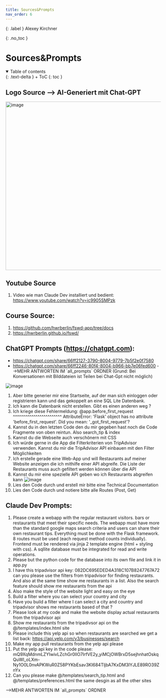 ```yaml
---
title: Sources&Prompts
nav_order: 6
---
```


{: .label }
Alexey Kirchner

{: .no_toc }


# Sources&Prompts


<details open markdown="block">
{: .text-delta }
<summary>Table of contents</summary>
+ ToC
{: toc }
</details>

## Logo Source --> AI-Generiert mit Chat-GPT
<img width="545" alt="image" src="https://github.com/user-attachments/assets/df4c6236-5389-4339-8e92-72c146b13543">

## Youtube Source

1. Video wie man Claude Dev installiert und bedient:
https://www.youtube.com/watch?v=ic9905SMPzk

## Course Source:
1. https://github.com/hwrberlin/fswd-app/tree/docs
2. https://hwrberlin.github.io/fswd/
   
## ChatGPT Prompts (https://chatgpt.com):
- https://chatgpt.com/share/66ff2127-3790-8004-9779-7b5f2e0f7580
- https://chatgpt.com/share/66ff2246-80f4-8004-b966-bb7e06fed600
-->MEHR ANTWORTEN IM ´all_prompts´ ORDNER (Grund: Bei Konversationen mit Bilddateien ist Teilen bei Chat-Gpt nicht möglich)
  
![image](https://github.com/user-attachments/assets/9960f3a8-b301-428f-9bbc-685d9180ea76)
1. Aber bitte generier mir eine Startseite, auf der man sich einloggen oder registrieren kann und das gekoppelt an eine SQL Lite Datenbank.
2. Ich kann die Datenbank nicht erstellen. Gibt es einen anderen weg ?
3. Ich kriege diese Fehlermeldung: @app.before_first_request ^^^^^^^^^^^^^^^^^^^^^^^^ AttributeError: 'Flask' object has no attribute 'before_first_request'. Did you mean: '_got_first_request'?
4. Kannst du in den letzten Code den du mir gegeben hast noch die Code Fragmente von oben reintun. Also search_tip & index
5. Kannst du die Webseite auch verschönern mit CSS
6. Ich würde gerne in die App die Filterkriterien von TripAdvisor verwenden. Kannst du mir die TripAdvisor API einbauen mit den Filter Möglichkeiten
7. Ich erstelle gerade eine Web-App und will Restaurants auf meiner Website anzeigen die ich mithilfe einer API abgreife. Die Liste der Restaurants muss auch gefiltert werden können über die API
8. Kannst du mir eine spezielle API geben wo ich Restaurants abgreifen kann
![image](https://github.com/user-attachments/assets/f023d366-6e4a-4057-bd5a-da08685d1605)
9. Lies den Code durch und erstell mir bitte eine Technical Documentation
10. Lies den Code durch und notiere bitte alle Routes (Post, Get)

## Claude Dev Prompts:

1. Please create a webapp with the regular restaurant visitors. bars or restaurants that meet their specific needs. The webapp must have more than the standard google maps search criteria and users can share their own restaurant tips. Everything must be done with the Flask framework. 8 routes must be used (each request method counts individually). Frontend must be rendered via jinja 2 template engine (html + styling with css). A sqllite database must be integrated for read and write operations.
2. Please but the python code for the database into its own file and link it in app.py
3. I have this tripadvisor api key: 082DC695EDED4A318C107B8247767A72 can you please use the filters from tripadvisor for finding restaurants. And also at the same time show me restaurants in a list. Also the search feature should show me restaurants from the api
4. Also make the style of the website light and easy on the eye
5. Build a filter where you can select your country and city
6. Have you build a filter where I can select a city and country and tripadvisor shows me restaurants based of that ?
7. Please look at my code and make the website display actual restaurants from the tripadvisor api
8. Show me restaurants from the tripadivsor api on the @/templates/index.html site
9. Please include this yelp api so when restaurants are searched we get a list back: https://api.yelp.com/v3/businesses/search
10. Make my app pull restaurants from the yelp api please
11. Put the yelp api key in the code please: mQ9XqMdnmLZYIwivLZchGr0lIO7IrfVE2y_yiMCjOWBrxD5sejhnhatOskqQuWl_oLXm-Ny1O0L0nvAPKWuR0Z58PYKbEsav3KI684TljbA7KxDM3IYJLE89RO39ZnYx
12. Can you please make @/templates/search_tip.html and @/templates/preferences.html the same desgin as all the other sites

-->MEHR ANTWORTEN IM ´all_prompts´ ORDNER
